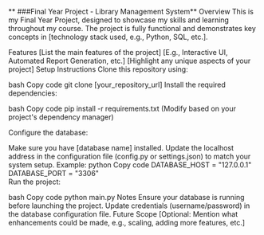 ** ###Final Year Project - Library Management System**
Overview
This is my Final Year Project, designed to showcase my skills and learning throughout my course. The project is fully functional and demonstrates key concepts in [technology stack used, e.g., Python, SQL, etc.].

Features
[List the main features of the project]
[E.g., Interactive UI, Automated Report Generation, etc.]
[Highlight any unique aspects of your project]
Setup Instructions
Clone this repository using:

bash
Copy code
git clone [your_repository_url]
Install the required dependencies:

bash
Copy code
pip install -r requirements.txt
(Modify based on your project's dependency manager)

Configure the database:

Make sure you have [database name] installed.
Update the localhost address in the configuration file (config.py or settings.json) to match your system setup.
Example:
python
Copy code
DATABASE_HOST = "127.0.0.1"
DATABASE_PORT = "3306"  
Run the project:

bash
Copy code
python main.py
Notes
Ensure your database is running before launching the project.
Update credentials (username/password) in the database configuration file.
Future Scope
[Optional: Mention what enhancements could be made, e.g., scaling, adding more features, etc.]
